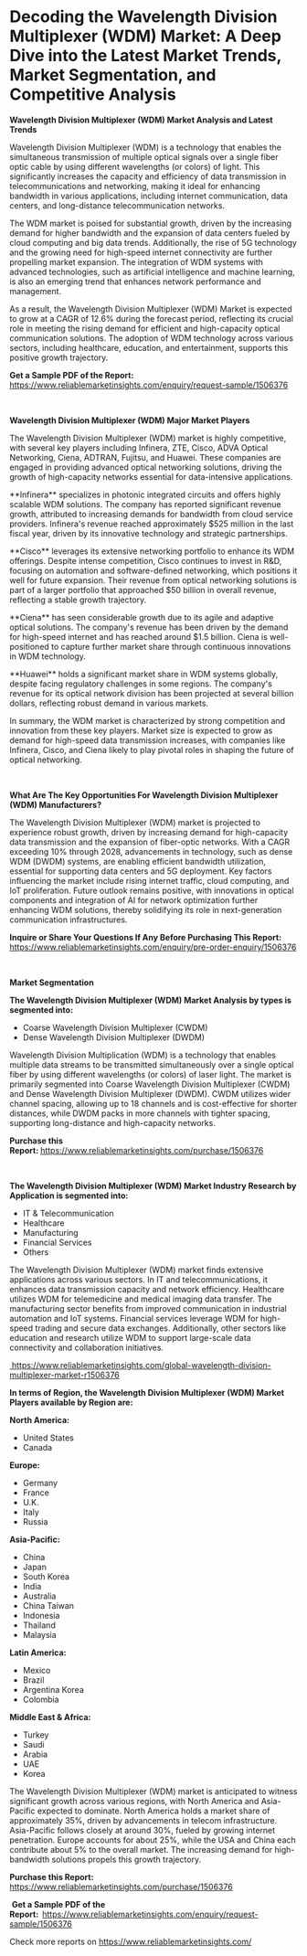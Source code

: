 <p><h1>Decoding the Wavelength Division Multiplexer (WDM) Market: A Deep Dive into the Latest Market Trends, Market Segmentation, and Competitive Analysis</h1></p><p><strong>Wavelength Division Multiplexer (WDM) Market Analysis and Latest Trends</strong></p>
<p><p>Wavelength Division Multiplexer (WDM) is a technology that enables the simultaneous transmission of multiple optical signals over a single fiber optic cable by using different wavelengths (or colors) of light. This significantly increases the capacity and efficiency of data transmission in telecommunications and networking, making it ideal for enhancing bandwidth in various applications, including internet communication, data centers, and long-distance telecommunication networks.</p><p>The WDM market is poised for substantial growth, driven by the increasing demand for higher bandwidth and the expansion of data centers fueled by cloud computing and big data trends. Additionally, the rise of 5G technology and the growing need for high-speed internet connectivity are further propelling market expansion. The integration of WDM systems with advanced technologies, such as artificial intelligence and machine learning, is also an emerging trend that enhances network performance and management.</p><p>As a result, the Wavelength Division Multiplexer (WDM) Market is expected to grow at a CAGR of 12.6% during the forecast period, reflecting its crucial role in meeting the rising demand for efficient and high-capacity optical communication solutions. The adoption of WDM technology across various sectors, including healthcare, education, and entertainment, supports this positive growth trajectory.</p></p>
<p><strong>Get a Sample PDF of the Report:&nbsp;</strong> <a href="https://www.reliablemarketinsights.com/enquiry/request-sample/1506376?utm_campaign=2111&utm_medium=2&utm_source=Github&utm_content=ia&utm_term=06042025&utm_id=wavelength-division-multiplexer-wdm">https://www.reliablemarketinsights.com/enquiry/request-sample/1506376</a></p>
<p>&nbsp;</p>
<p><strong>Wavelength Division Multiplexer (WDM) Major Market Players</strong></p>
<p><p>The Wavelength Division Multiplexer (WDM) market is highly competitive, with several key players including Infinera, ZTE, Cisco, ADVA Optical Networking, Ciena, ADTRAN, Fujitsu, and Huawei. These companies are engaged in providing advanced optical networking solutions, driving the growth of high-capacity networks essential for data-intensive applications.</p><p>**Infinera** specializes in photonic integrated circuits and offers highly scalable WDM solutions. The company has reported significant revenue growth, attributed to increasing demands for bandwidth from cloud service providers. Infinera's revenue reached approximately $525 million in the last fiscal year, driven by its innovative technology and strategic partnerships.</p><p>**Cisco** leverages its extensive networking portfolio to enhance its WDM offerings. Despite intense competition, Cisco continues to invest in R&D, focusing on automation and software-defined networking, which positions it well for future expansion. Their revenue from optical networking solutions is part of a larger portfolio that approached $50 billion in overall revenue, reflecting a stable growth trajectory.</p><p>**Ciena** has seen considerable growth due to its agile and adaptive optical solutions. The company's revenue has been driven by the demand for high-speed internet and has reached around $1.5 billion. Ciena is well-positioned to capture further market share through continuous innovations in WDM technology.</p><p>**Huawei** holds a significant market share in WDM systems globally, despite facing regulatory challenges in some regions. The company's revenue for its optical network division has been projected at several billion dollars, reflecting robust demand in various markets.</p><p>In summary, the WDM market is characterized by strong competition and innovation from these key players. Market size is expected to grow as demand for high-speed data transmission increases, with companies like Infinera, Cisco, and Ciena likely to play pivotal roles in shaping the future of optical networking.</p></p>
<p>&nbsp;</p>
<p><strong>What Are The Key Opportunities For Wavelength Division Multiplexer (WDM) Manufacturers?</strong></p>
<p><p>The Wavelength Division Multiplexer (WDM) market is projected to experience robust growth, driven by increasing demand for high-capacity data transmission and the expansion of fiber-optic networks. With a CAGR exceeding 10% through 2028, advancements in technology, such as dense WDM (DWDM) systems, are enabling efficient bandwidth utilization, essential for supporting data centers and 5G deployment. Key factors influencing the market include rising internet traffic, cloud computing, and IoT proliferation. Future outlook remains positive, with innovations in optical components and integration of AI for network optimization further enhancing WDM solutions, thereby solidifying its role in next-generation communication infrastructures.</p></p>
<p><strong>Inquire or Share Your Questions If Any Before Purchasing This Report:</strong> <a href="https://www.reliablemarketinsights.com/enquiry/pre-order-enquiry/1506376?utm_campaign=2111&utm_medium=2&utm_source=Github&utm_content=ia&utm_term=06042025&utm_id=wavelength-division-multiplexer-wdm">https://www.reliablemarketinsights.com/enquiry/pre-order-enquiry/1506376</a></p>
<p>&nbsp;</p>
<p><strong>Market Segmentation</strong></p>
<p><strong>The Wavelength Division Multiplexer (WDM) Market Analysis by types is segmented into:</strong></p>
<p><ul><li>Coarse Wavelength Division Multiplexer (CWDM)</li><li>Dense Wavelength Division Multiplexer (DWDM)</li></ul></p>
<p><p>Wavelength Division Multiplication (WDM) is a technology that enables multiple data streams to be transmitted simultaneously over a single optical fiber by using different wavelengths (or colors) of laser light. The market is primarily segmented into Coarse Wavelength Division Multiplexer (CWDM) and Dense Wavelength Division Multiplexer (DWDM). CWDM utilizes wider channel spacing, allowing up to 18 channels and is cost-effective for shorter distances, while DWDM packs in more channels with tighter spacing, supporting long-distance and high-capacity networks.</p></p>
<p><strong>Purchase this Report:&nbsp;</strong><a href="https://www.reliablemarketinsights.com/purchase/1506376?utm_campaign=2111&utm_medium=2&utm_source=Github&utm_content=ia&utm_term=06042025&utm_id=wavelength-division-multiplexer-wdm">https://www.reliablemarketinsights.com/purchase/1506376</a></p>
<p>&nbsp;</p>
<p><strong>The Wavelength Division Multiplexer (WDM) Market Industry Research by Application is segmented into:</strong></p>
<p><ul><li>IT & Telecommunication</li><li>Healthcare</li><li>Manufacturing</li><li>Financial Services</li><li>Others</li></ul></p>
<p><p>The Wavelength Division Multiplexer (WDM) market finds extensive applications across various sectors. In IT and telecommunications, it enhances data transmission capacity and network efficiency. Healthcare utilizes WDM for telemedicine and medical imaging data transfer. The manufacturing sector benefits from improved communication in industrial automation and IoT systems. Financial services leverage WDM for high-speed trading and secure data exchanges. Additionally, other sectors like education and research utilize WDM to support large-scale data connectivity and collaboration initiatives.</p></p>
<p><a href="https://www.reliablemarketinsights.com/global-wavelength-division-multiplexer-market-r1506376?utm_campaign=2111&utm_medium=2&utm_source=Github&utm_content=ia&utm_term=06042025&utm_id=wavelength-division-multiplexer-wdm">&nbsp;https://www.reliablemarketinsights.com/global-wavelength-division-multiplexer-market-r1506376</a></p>
<p><strong>In terms of Region, the Wavelength Division Multiplexer (WDM) Market Players available by Region are:</strong></p>
<p>
    <p> <strong> North America: </strong>
        <ul>
            <li>United States</li>
            <li>Canada</li>
        </ul>
        </p> 
    <p> <strong> Europe: </strong>
        <ul>
            <li>Germany</li>
            <li>France</li>
            <li>U.K.</li>
            <li>Italy</li>
            <li>Russia</li>
        </ul>
        </p> 
    <p> <strong> Asia-Pacific: </strong>
        <ul>
            <li>China</li>
            <li>Japan</li>
            <li>South Korea</li>
            <li>India</li>
            <li>Australia</li>
            <li>China Taiwan</li>
            <li>Indonesia</li>
            <li>Thailand</li>
            <li>Malaysia</li>
        </ul>
        </p> 
    <p> <strong> Latin America: </strong>
        <ul>
            <li>Mexico</li>
            <li>Brazil</li>
            <li>Argentina Korea</li>
            <li>Colombia</li>
        </ul>
        </p> 
    <p> <strong> Middle East & Africa: </strong>
        <ul>
            <li>Turkey</li>
            <li>Saudi</li>
            <li>Arabia</li>
            <li>UAE</li>
            <li>Korea</li>
        </ul>
    </p>
    </p>
<p><p>The Wavelength Division Multiplexer (WDM) market is anticipated to witness significant growth across various regions, with North America and Asia-Pacific expected to dominate. North America holds a market share of approximately 35%, driven by advancements in telecom infrastructure. Asia-Pacific follows closely at around 30%, fueled by growing internet penetration. Europe accounts for about 25%, while the USA and China each contribute about 5% to the overall market. The increasing demand for high-bandwidth solutions propels this growth trajectory.</p></p>
<p><strong>Purchase this Report: </strong><a href="https://www.reliablemarketinsights.com/purchase/1506376?utm_campaign=2111&utm_medium=2&utm_source=Github&utm_content=ia&utm_term=06042025&utm_id=wavelength-division-multiplexer-wdm">https://www.reliablemarketinsights.com/purchase/1506376</a></p>
<p>&nbsp;<strong>Get a Sample PDF of the Report:&nbsp;&nbsp;</strong><a href="https://www.reliablemarketinsights.com/enquiry/request-sample/1506376?utm_campaign=2111&utm_medium=2&utm_source=Github&utm_content=ia&utm_term=06042025&utm_id=wavelength-division-multiplexer-wdm">https://www.reliablemarketinsights.com/enquiry/request-sample/1506376</a></p>
<p><strong></strong></p>
<p>Check more reports on <a href="https://www.reliablemarketinsights.com/?utm_campaign=2111&utm_medium=2&utm_source=Github&utm_content=ia&utm_term=06042025&utm_id=wavelength-division-multiplexer-wdm">https://www.reliablemarketinsights.com/</a></p>